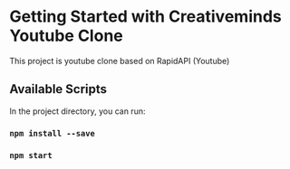 # Getting Started with Creativeminds Youtube Clone

This project is youtube clone based on RapidAPI (Youtube)

## Available Scripts

In the project directory, you can run:

### `npm install --save`
### `npm start`